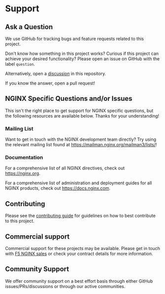 # Support

## Ask a Question

We use GitHub for tracking bugs and feature requests related to this project.

Don't know how something in this project works? Curious if this project can achieve your desired functionality? Please open an issue on GitHub with the label `question`.

Alternatively, open a [discussion](https://github.com/nginxinc/oss-docs/discussions) in this repository.

If you know the answer, open a pull request!
<!-- Add a link to GH issues, Discourse, F5 Dev Central, Qualtrix?-->

## NGINX Specific Questions and/or Issues

This isn't the right place to get support for NGINX specific questions, but the following resources are available below. Thanks for your understanding!

<!-- ### Discourse

We have a community [Slack](https://nginxcommunity.slack.com/)!

If you are not a member, click [here](https://community.nginx.org/joinslack) to sign up. (Let us know if the link does not seem to be working at <nginx-oss-community@f5.com>!)

Once you join, check out the `#beginner-questions` and `nginx-users` channels :) -->

### Mailing List

Want to get in touch with the NGINX development team directly? Try using the relevant mailing list found at <https://mailman.nginx.org/mailman3/lists/>!

### Documentation

For a comprehensive list of all NGINX directives, check out <https://nginx.org>.

For a comprehensive list of administration and deployment guides for all NGINX products, check out <https://docs.nginx.com>.

## Contributing

Please see the [contributing guide](/CONTRIBUTING.md) for guidelines on how to best contribute to this project.

## Commercial support

Commercial support for these projects may be available. Please get in touch with [F5 NGINX sales](https://www.f5.com/products/get-f5) or check your contract details for more information.

## Community Support

We offer community support on a best effort basis through either GitHub issues/PRs/discussions or through our active communities.

